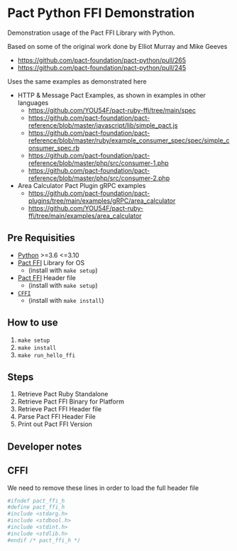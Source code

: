 # Pact Python FFI Demonstration

Demonstration usage of the Pact FFI Library with Python.

Based on some of the original work done by Elliot Murray and Mike Geeves

- https://github.com/pact-foundation/pact-python/pull/265
- https://github.com/pact-foundation/pact-python/pull/245

Uses the same examples as demonstrated here

- HTTP & Message Pact Examples, as shown in examples in other languages
  - https://github.com/YOU54F/pact-ruby-ffi/tree/main/spec
  - https://github.com/pact-foundation/pact-reference/blob/master/javascript/lib/simple_pact.js
  - https://github.com/pact-foundation/pact-reference/blob/master/ruby/example_consumer_spec/spec/simple_consumer_spec.rb
  - https://github.com/pact-foundation/pact-reference/blob/master/php/src/consumer-1.php
  - https://github.com/pact-foundation/pact-reference/blob/master/php/src/consumer-2.php
- Area Calculator Pact Plugin gRPC examples
  - https://github.com/pact-foundation/pact-plugins/tree/main/examples/gRPC/area_calculator
  - https://github.com/YOU54F/pact-ruby-ffi/tree/main/examples/area_calculator

## Pre Requisities

- [Python](https://www.python.org/) >=3.6 <=3.10
- [Pact FFI](https://github.com/pact-foundation/pact-reference/tree/master/rust/pact_ffi) Library for OS
  - (install with `make setup`)
- [Pact FFI](https://github.com/pact-foundation/pact-reference/tree/master/rust/pact_ffi) Header file
  - (install with `make setup`)
- [`CFFI`](https://cffi.readthedocs.io/en/latest/)
  - (install with `make install`)

## How to use

1. `make setup`
2. `make install`
3. `make run_hello_ffi`

## Steps

1. Retrieve Pact Ruby Standalone
2. Retrieve Pact FFI Binary for Platform
3. Retrieve Pact FFI Header file
4. Parse Pact FFI Header File
5. Print out Pact FFI Version

## Developer notes

## CFFI

We need to remove these lines in order to load the full header file

```sh
#ifndef pact_ffi_h
#define pact_ffi_h
#include <stdarg.h>
#include <stdbool.h>
#include <stdint.h>
#include <stdlib.h>
#endif /* pact_ffi_h */
```